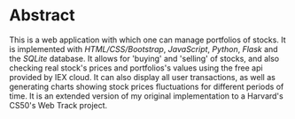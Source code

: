 # Abstract

This is a web application with which one can manage portfolios of stocks. It is implemented with _HTML/CSS/Bootstrap_, _JavaScript_, _Python_, _Flask_ and the _SQLite_ database. It allows
for 'buying' and 'selling' of stocks, and also checking real stock's prices and portfolios's values using the free api provided by IEX cloud. It can also display all user transactions,  as well as generating charts showing stock prices fluctuations for different periods of time. It is an extended version of my original implementation  to a Harvard's CS50's Web Track project.
